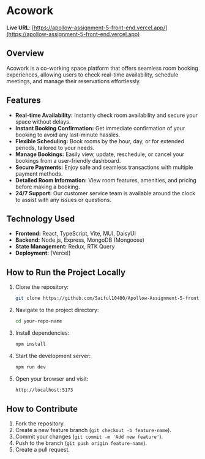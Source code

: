 # Acowork

**Live URL**: [https://apollow-assignment-5-front-end.vercel.app/](https://apollow-assignment-5-front-end.vercel.app)

## Overview

Acowork is a co-working space platform that offers seamless room booking experiences, allowing users to check real-time availability, schedule meetings, and manage their reservations effortlessly.

## Features

- **Real-time Availability:** Instantly check room availability and secure your space without delays.
- **Instant Booking Confirmation:** Get immediate confirmation of your booking to avoid any last-minute hassles.
- **Flexible Scheduling:** Book rooms by the hour, day, or for extended periods, tailored to your needs.
- **Manage Bookings:** Easily view, update, reschedule, or cancel your bookings from a user-friendly dashboard.
- **Secure Payments:** Enjoy safe and seamless transactions with multiple payment methods.
- **Detailed Room Information:** View room features, amenities, and pricing before making a booking.
- **24/7 Support:** Our customer service team is available around the clock to assist with any issues or questions.

## Technology Used

- **Frontend:** React, TypeScript, Vite, MUI, DaisyUI
- **Backend:** Node.js, Express, MongoDB (Mongoose)
- **State Management:** Redux, RTK Query
- **Deployment:** [Vercel]
  
## How to Run the Project Locally

1. Clone the repository:

    ```bash
    git clone https://github.com/Saiful10400/Apollow-Assignment-5-front-end
    ```

2. Navigate to the project directory:

    ```bash
    cd your-repo-name
    ```

3. Install dependencies:

    ```bash
    npm install
    ```

4. Start the development server:

    ```bash
    npm run dev
    ```

5. Open your browser and visit:

    ```bash
    http://localhost:5173
    ```

## How to Contribute

1. Fork the repository.
2. Create a new feature branch (`git checkout -b feature-name`).
3. Commit your changes (`git commit -m 'Add new feature'`).
4. Push to the branch (`git push origin feature-name`).
5. Create a pull request.

